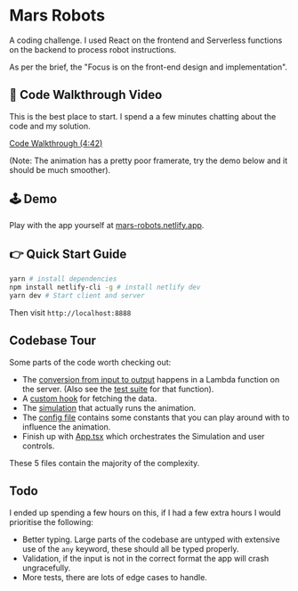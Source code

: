 # Mars Robots

A coding challenge. I used React on the frontend and Serverless functions on the backend to process robot instructions.

As per the brief, the "Focus is on the front-end design and implementation".

## 📼 Code Walkthrough Video

This is the best place to start. I spend a a few minutes chatting about the code and my solution.

[Code Walkthrough (4:42)](https://www.loom.com/share/14eff73338ae49f6a9f6fefd801c7334)

(Note: The animation has a pretty poor framerate, try the demo below and it should be much smoother).

## 🕹 Demo

Play with the app yourself at [mars-robots.netlify.app](https://mars-robots.netlify.app).

## 👉 Quick Start Guide

```bash
yarn # install dependencies
npm install netlify-cli -g # install netlify dev
yarn dev # Start client and server
```

Then visit `http://localhost:8888`

## Codebase Tour

Some parts of the code worth checking out:

- The [conversion from input to output](https://github.com/DomVinyard/mars-robots/blob/master/src/functions/process-input.ts) happens in a Lambda function on the server. (Also see the [test suite](https://github.com/DomVinyard/mars-robots/blob/master/src/functions/process-input.test.ts) for that function).
- A [custom hook](https://github.com/DomVinyard/mars-robots/blob/master/src/hooks/useProcessInput.ts) for fetching the data.
- The [simulation](https://github.com/DomVinyard/mars-robots/blob/master/src/components/Simulation.tsx) that actually runs the animation.
- The [config file](https://github.com/DomVinyard/mars-robots/blob/master/src/config.ts) contains some constants that you can play around with to influence the animation.
- Finish up with [App.tsx](https://github.com/DomVinyard/mars-robots/blob/master/src/App.tsx) which orchestrates the Simulation and user controls.

These 5 files contain the majority of the complexity.

## Todo

I ended up spending a few hours on this, if I had a few extra hours I would prioritise the following:

- Better typing. Large parts of the codebase are untyped with extensive use of the `any` keyword, these should all be typed properly.
- Validation, if the input is not in the correct format the app will crash ungracefully.
- More tests, there are lots of edge cases to handle.
